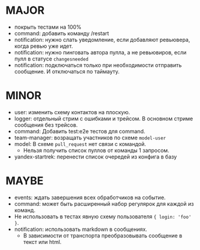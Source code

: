 # MAJOR
* покрыть тестами на 100%
* command: добавить команду /restart
* notification: нужно слать уведомление, если добавляют ревьювера, когда ревью уже идет.
* notification: нужно пинговать автора пулла, а не ревьювиров, если пулл в статусе `changesneeded`
* notification: подключаться только при необходимости отправить сообщение. И отключаться по таймауту.

# MINOR
* user: изменить схему контактов на плоскую.
* logger: отдельный стрим с ошибками и трейсом. В основном стриме сообщения без трейсов.
* command: Добавить test:e2e тестов для command.
* team-manager: возращать участников по схеме `model-user`
* model: В схеме `pull_request` нет связи с командой.
  * Нельзя получить список пуллов от команды 1 запросом.
* yandex-startrek: перенести список очередей из конфига в базу

# MAYBE
* events: ждать завершения всех обработчиков на событие.
* command: может быть расширенный набор регулярок для каждой из команд.
* Не использовать в тестах явную схему пользователя `{ login: 'foo' }`.
* notification: использовать markdown в сообщениях.
  * В зависимости от транспорта преобразовывать сообщение в текст или html.
